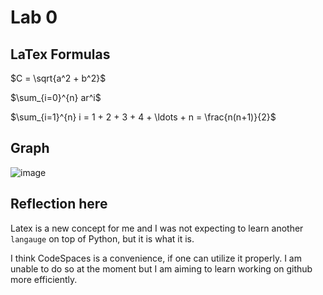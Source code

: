 # Lab 0

## LaTex Formulas

$C = \sqrt{a^2 + b^2}$ 

$\sum_{i=0}^{n} ar^i$ 

$\sum_{i=1}^{n} i = 1 + 2 + 3 + 4 + \ldots + n = \frac{n(n+1)}{2}$ 

## Graph
![image](https://github.com/seneca-dsa456-f23/labs-ygumusseneca/assets/97633311/103b8085-c99f-4bb1-a6b6-5a100acd14c8)

## Reflection here

Latex is a new concept for me and I was not expecting to learn another `langauge` on top of Python, but it is what it is. 

I think CodeSpaces is a convenience, if one can utilize it properly. I am unable to do so at the moment but I am aiming to learn working on github more efficiently.